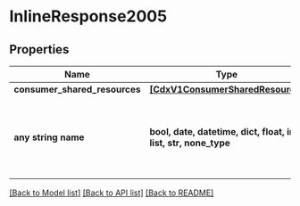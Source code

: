 # InlineResponse2005


## Properties
Name | Type | Description | Notes
------------ | ------------- | ------------- | -------------
**consumer_shared_resources** | [**[CdxV1ConsumerSharedResource]**](CdxV1ConsumerSharedResource.md) |  | [optional] 
**any string name** | **bool, date, datetime, dict, float, int, list, str, none_type** | any string name can be used but the value must be the correct type | [optional]

[[Back to Model list]](../README.md#documentation-for-models) [[Back to API list]](../README.md#documentation-for-api-endpoints) [[Back to README]](../README.md)


